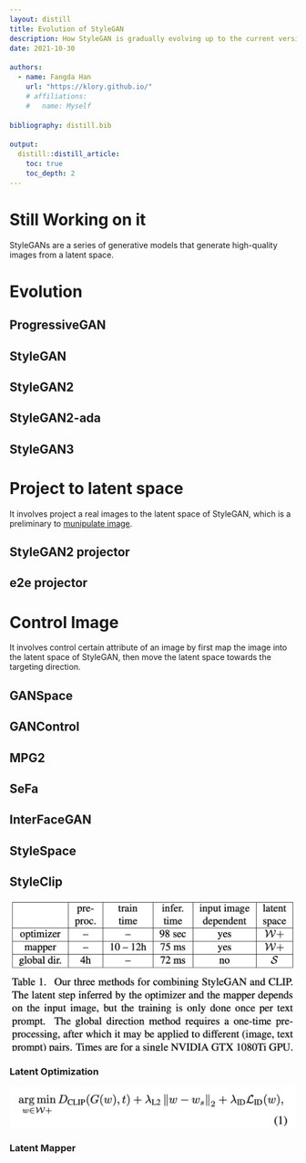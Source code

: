 ```yaml
---
layout: distill
title: Evolution of StyleGAN
description: How StyleGAN is gradually evolving up to the current version.
date: 2021-10-30

authors:
  - name: Fangda Han
    url: "https://klory.github.io/"
    # affiliations:
    #   name: Myself

bibliography: distill.bib

output:
  distill::distill_article:
    toc: true
    toc_depth: 2
---
```


# Still Working on it

StyleGANs<d-cite key="karras2019style, karras2020analyzing, karras2021alias"></d-cite> are a series of generative models that generate high-quality images from a latent space.

# Evolution

## ProgressiveGAN<d-cite key="karras2017progressive"></d-cite>


## StyleGAN<d-cite key="karras2019style"></d-cite>


## StyleGAN2<d-cite key="karras2020analyzing"></d-cite>


## StyleGAN2-ada<d-cite key="karras2020training"></d-cite>

## StyleGAN3<d-cite key="karras2021alias"></d-cite>

# Project to latent space
It involves project a real images to the latent space of StyleGAN, which is a preliminary to [munipulate image](#munipulate-image).

## StyleGAN2 projector<d-cite key="karras2020analyzing"></d-cite>

## e2e projector<d-cite key="tov2021designing"></d-cite>

# Control Image
It involves control certain attribute of an image by first map the image into the latent space of StyleGAN, then move the latent space towards the targeting direction.

## GANSpace<d-cite key="harkonen2020ganspace"></d-cite>

## GANControl<d-cite key="shoshan2021gan"></d-cite>

## MPG2<d-cite key="han2021multi"></d-cite>

## SeFa<d-cite key="shen2021closed"></d-cite>

## InterFaceGAN<d-cite key="shen2020interfacegan"></d-cite>

## StyleSpace<d-cite key="wu2021stylespace"></d-cite>

## StyleClip<d-cite key="patashnik2021styleclip"></d-cite>
![](/assets/img//2021-10-30-evolution-of-stylegan/2021-11-10-08-45-13.png)

### Latent Optimization
![](/assets/img/2021-10-30-evolution-of-stylegan/2021-11-10-00-20-09.png)

### Latent Mapper

